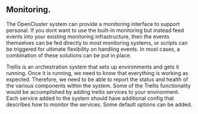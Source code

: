 ## Monitoring.

The OpenCluster system can provide a monitoring interface to support personal.   If you dont want to use the built-in monitoring but instead feed events into your existing monitoring infrastructure, then the events themselves can be fed directly to most monitoring systems, or scripts can be triggered for ultimate flexibility on handling events.  In most cases, a combination of these solutions can be put in place.

Trellis is an orchestration system that sets up environments and gets it running.    Once it is running, we need to know that everything is working as expected. 
Therefore, we need to be able to report the status and health of the various components within the system.
Some of the Trellis functionality would be accomplished by adding trellis services to your environment.  
Each service added to the system should have additional config that describes how to monitor the services.  Some default options can be added.

